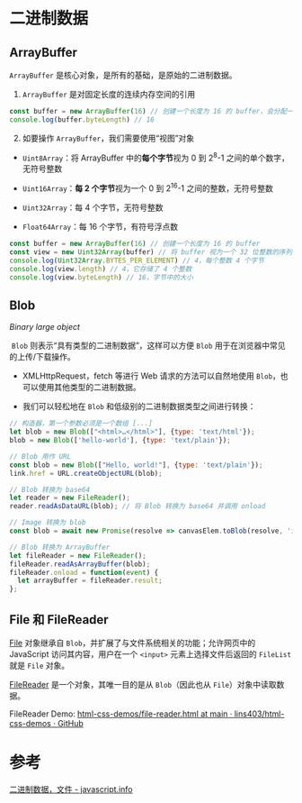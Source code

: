 # 二进制数据

## ArrayBuffer

`ArrayBuffer` 是核心对象，是所有的基础，是原始的二进制数据。

1. `ArrayBuffer` 是对固定长度的连续内存空间的引用

```js
const buffer = new ArrayBuffer(16) // 创建一个长度为 16 的 buffer，会分配一个 16 字节的连续内存空间，并用 0 进行预填充
console.log(buffer.byteLength) // 16
```

2. 如要操作 `ArrayBuffer`，我们需要使用“视图”对象
- `Uint8Array`：将 ArrayBuffer 中的**每个字节**视为 0 到 2<sup>8</sup>-1 之间的单个数字，无符号整数

- `Uint16Array`：**每 2 个字节**视为一个 0 到 2<sup>16</sup>-1 之间的整数，无符号整数

- `Uint32Array`：每 4 个字节，无符号整数

- `Float64Array`：每 16 个字节，有符号浮点数

```js
const buffer = new ArrayBuffer(16) // 创建一个长度为 16 的 buffer
const view = new Uint32Array(buffer) // 将 buffer 视为一个 32 位整数的序列
console.log(Uint32Array.BYTES_PER_ELEMENT) // 4，每个整数 4 个字节
console.log(view.length) // 4，它存储了 4 个整数
console.log(view.byteLength) // 16，字节中的大小
```

## Blob

*Binary large object*

 `Blob` 则表示“具有类型的二进制数据”，这样可以方便 `Blob` 用于在浏览器中常见的上传/下载操作。

- XMLHttpRequest，fetch 等进行 Web 请求的方法可以自然地使用 `Blob`，也可以使用其他类型的二进制数据。

- 我们可以轻松地在 `Blob` 和低级别的二进制数据类型之间进行转换：

```js
// 构造器，第一个参数必须是一个数组 [...]
let blob = new Blob(["<html>…</html>"], {type: 'text/html'});
blob = new Blob(['hello-world'], {type: 'text/plain'});

// Blob 用作 URL
const blob = new Blob(["Hello, world!"], {type: 'text/plain'});
link.href = URL.createObjectURL(blob);

// Blob 转换为 base64
let reader = new FileReader();
reader.readAsDataURL(blob); // 将 Blob 转换为 base64 并调用 onload

// Image 转换为 blob
const blob = await new Promise(resolve => canvasElem.toBlob(resolve, 'image/png'));

// Blob 转换为 ArrayBuffer
let fileReader = new FileReader();
fileReader.readAsArrayBuffer(blob);
fileReader.onload = function(event) {
  let arrayBuffer = fileReader.result;
};
```

## File 和 FileReader

[File](https://www.w3.org/TR/FileAPI/#dfn-file) 对象继承自 `Blob`，并扩展了与文件系统相关的功能；允许网页中的 JavaScript 访问其内容，用户在一个 `<input>` 元素上选择文件后返回的 `FileList` 就是 `File` 对象。

[FileReader](https://www.w3.org/TR/FileAPI/#dfn-filereader) 是一个对象，其唯一目的是从 `Blob`（因此也从 `File`）对象中读取数据。

FileReader Demo: [html-css-demos/file-reader.html at main · lins403/html-css-demos · GitHub](https://github.com/lins403/html-css-demos/blob/main/js-basic/file-reader.html)

# 参考

[二进制数据，文件 - javascript.info](https://zh.javascript.info/binary)
